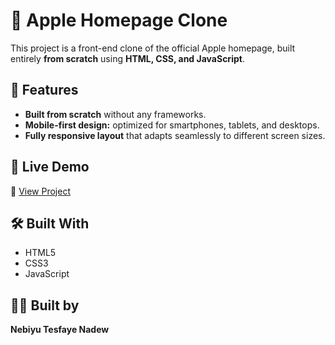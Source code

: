 # 🍎 Apple Homepage Clone

This project is a front-end clone of the official Apple homepage, built entirely **from scratch** using **HTML, CSS, and JavaScript**.

## 📱 Features

- **Built from scratch** without any frameworks.
- **Mobile-first design:** optimized for smartphones, tablets, and desktops.
- **Fully responsive layout** that adapts seamlessly to different screen sizes.

## 🚀 Live Demo

🔗 [View Project](https://nebiyu14.github.io/apple-homepage-clone/)

## 🛠️ Built With

- HTML5
- CSS3
- JavaScript

## 👨‍💻 Built by

**Nebiyu Tesfaye Nadew**
